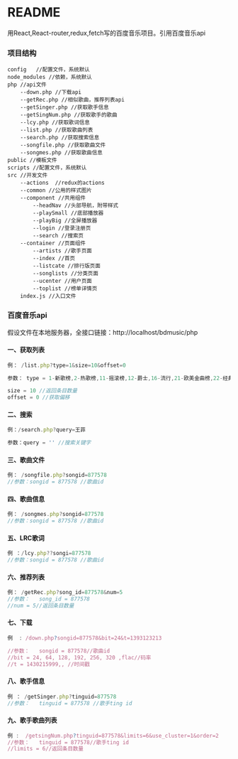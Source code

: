# README

用React,React-router,redux,fetch写的百度音乐项目。引用百度音乐api

### 项目结构

```
config   //配置文件，系统默认
node_modules //依赖，系统默认
php //api文件
	--down.php //下载api 
	--getRec.php //相似歌曲，推荐列表api
	--getSinger.php //获取歌手信息
	--getSingNum.php //获取歌手的歌曲
	--lcy.php //获取歌词信息
	--list.php //获取歌曲列表
	--search.php //获取搜索信息
	--songfile.php //获取歌曲文件
	--songmes.php //获取歌曲信息
public //模板文件
scripts //配置文件，系统默认
src //开发文件
	--actions  //redux的actions
	--common //公用的样式图片
	--component //共用组件
		--headNav //头部导航，附带样式
		--playSmall //底部播放器
		--playBig //全屏播放器
		--login //登录注册页
		--search //搜索页
	--container //页面组件
		--artists //歌手页面
		--index //首页
		--listcate //排行版页面
		--songlists //分类页面
		--ucenter //用户页面
		--toplist //榜单详情页
	index.js //入口文件
```



### 百度音乐api



假设文件在本地服务器，全接口链接：http://localhost/bdmusic/php



#### 一、获取列表

```javascript
例： /list.php?type=1&size=10&offset=0

参数：	type = 1-新歌榜,2-热歌榜,11-摇滚榜,12-爵士,16-流行,21-欧美金曲榜,22-经典老歌榜,23-情歌对唱榜,24-影视金曲榜,25-网络歌曲榜

size = 10 //返回条目数量
offset = 0 //获取偏移
```



#### 二、搜索

```javascript
例：/search.php?query=王菲

参数：query = '' //搜索关键字
```



#### 三、歌曲文件

```javascript
例： /songfile.php?songid=877578
//参数：songid = 877578 //歌曲id
```



#### 四、歌曲信息

```javascript
例： /songmes.php?songid=877578
//参数：songid = 877578 //歌曲id
```



#### 五、LRC歌词

```javascript
例 ：/lcy.php??songi=877578
//参数：songid = 877578 //歌曲id
```



#### 六、推荐列表

```javascript
例： /getRec.php?song_id=877578&num=5
//参数：	song_id = 877578
//num = 5//返回条目数量
```



#### 七、下载

```javascript
例  : /down.php?songid=877578&bit=24&t=1393123213

//参数：	songid = 877578//歌曲id
//bit = 24, 64, 128, 192, 256, 320 ,flac//码率
//t = 1430215999,, //时间戳
```



#### 八、歌手信息

```javascript
例 ： /getSinger.php?tinguid=877578
//参数：	tinguid = 877578 //歌手ting id
```



#### 九、歌手歌曲列表

```javascript
例 :  /getsingNum.php?tinguid=877578&limits=6&use_cluster=1&order=2
//参数：	tinguid = 877578//歌手ting id
//limits = 6//返回条目数量
```

